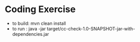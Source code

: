 # Coding Exercise

- to build: mvn clean install
- to run : java -jar target/cc-check-1.0-SNAPSHOT-jar-with-dependencies.jar
